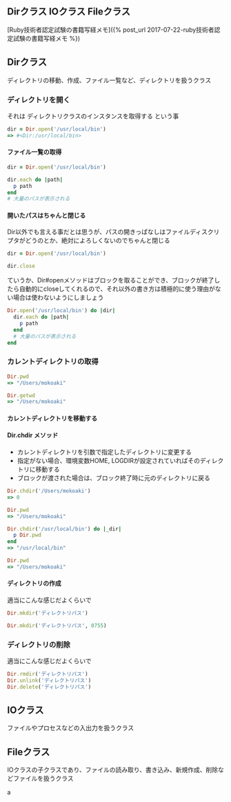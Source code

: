 ## Dirクラス IOクラス Fileクラス

[Ruby技術者認定試験の書籍写経メモ]({% post_url 2017-07-22-ruby技術者認定試験の書籍写経メモ %})

## Dirクラス

ディレクトリの移動、作成、ファイル一覧など、ディレクトリを扱うクラス

### ディレクトリを開く

それは ディレクトリクラスのインスタンスを取得する という事

```ruby
dir = Dir.open('/usr/local/bin')
=> #<Dir:/usr/local/bin>
```

#### ファイル一覧の取得

```ruby
dir = Dir.open('/usr/local/bin')

dir.each do |path|
  p path
end
# 大量のパスが表示される
```

#### 開いたパスはちゃんと閉じる

Dir以外でも言える事だとは思うが、パスの開きっぱなしはファイルディスクリプタがどうのとか、絶対によろしくないのでちゃんと閉じる

```ruby
dir = Dir.open('/usr/local/bin')

dir.close
```

ていうか、Dir#openメソッドはブロックを取ることができ、ブロックが終了したら自動的にcloseしてくれるので、それ以外の書き方は積極的に使う理由がない場合は使わないようにしましょう

```ruby
Dir.open('/usr/local/bin') do |dir|
  dir.each do |path|
    p path
  end
  # 大量のパスが表示される
end
```

### カレントディレクトリの取得

```ruby
Dir.pwd
=> "/Users/mokoaki"

Dir.getwd
=> "/Users/mokoaki"
```

#### カレントディレクトリを移動する

#### Dir.chdir メソッド

- カレントディレクトリを引数で指定したディレクトリに変更する
- 指定がない場合、環境変数HOME, LOGDIRが設定されていればそのディレクトリに移動する
- ブロックが渡された場合は、ブロック終了時に元のディレクトリに戻る

```ruby
Dir.chdir('/Users/mokoaki')
=> 0

Dir.pwd
=> "/Users/mokoaki"

Dir.chdir('/usr/local/bin') do |_dir|
  p Dir.pwd
end
=> "/usr/local/bin"

Dir.pwd
=> "/Users/mokoaki"
```

#### ディレクトリの作成

適当にこんな感じだよくらいで

```ruby
Dir.mkdir('ディレクトリパス')

Dir.mkdir('ディレクトリパス', 0755)
```

### ディレクトリの削除

適当にこんな感じだよくらいで

```ruby
Dir.rmdir('ディレクトリパス')
Dir.unlink('ディレクトリパス')
Dir.delete('ディレクトリパス')
```

## IOクラス

ファイルやプロセスなどの入出力を扱うクラス

## Fileクラス

IOクラスの子クラスであり、ファイルの読み取り、書き込み、新規作成、削除などファイルを扱うクラス























a
